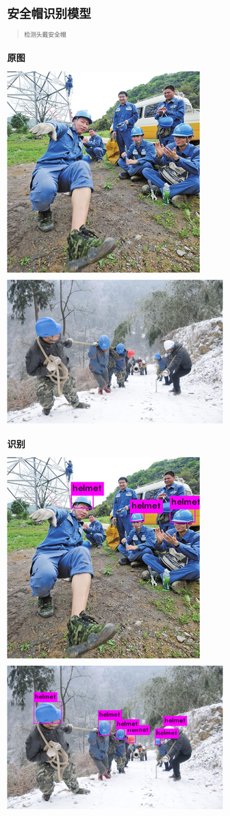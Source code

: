 # 安全帽识别模型
> 检测头戴安全帽

## 原图
![](test/W020151223673234402841.jpg)

![](test/W020151223673637833077.jpg)

## 识别
![](predict/W020151223673234402841.jpg)

![](predict/W020151223673637833077.jpg)